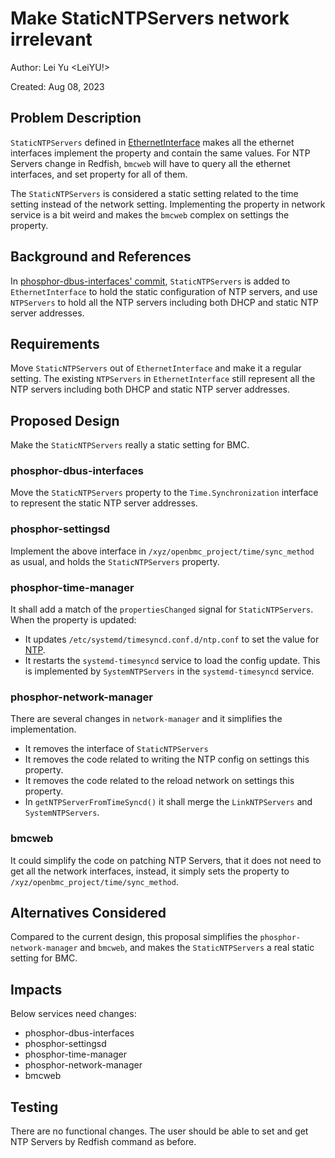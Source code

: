 # Make StaticNTPServers network irrelevant

Author: Lei Yu <LeiYU!>

Created: Aug 08, 2023

## Problem Description

`StaticNTPServers` defined in [EthernetInterface][1] makes all the ethernet
interfaces implement the property and contain the same values. For NTP Servers
change in Redfish, `bmcweb` will have to query all the ethernet interfaces, and
set property for all of them.

The `StaticNTPServers` is considered a static setting related to the time
setting instead of the network setting. Implementing the property in network
service is a bit weird and makes the `bmcweb` complex on settings the property.

## Background and References

In [phosphor-dbus-interfaces' commit][2], `StaticNTPServers` is added to
`EthernetInterface` to hold the static configuration of NTP servers, and use
`NTPServers` to hold all the NTP servers including both DHCP and static NTP
server addresses.

## Requirements

Move `StaticNTPServers` out of `EthernetInterface` and make it a regular
setting. The existing `NTPServers` in `EthernetInterface` still represent all
the NTP servers including both DHCP and static NTP server addresses.

## Proposed Design

Make the `StaticNTPServers` really a static setting for BMC.

### phosphor-dbus-interfaces

Move the `StaticNTPServers` property to the `Time.Synchronization` interface to
represent the static NTP server addresses.

### phosphor-settingsd

Implement the above interface in `/xyz/openbmc_project/time/sync_method` as
usual, and holds the `StaticNTPServers` property.

### phosphor-time-manager

It shall add a match of the `propertiesChanged` signal for `StaticNTPServers`.
When the property is updated:

- It updates `/etc/systemd/timesyncd.conf.d/ntp.conf` to set the value for
  [NTP][3].
- It restarts the `systemd-timesyncd` service to load the config update. This is
  implemented by `SystemNTPServers` in the `systemd-timesyncd` service.

### phosphor-network-manager

There are several changes in `network-manager` and it simplifies the
implementation.

- It removes the interface of `StaticNTPServers`
- It removes the code related to writing the NTP config on settings this
  property.
- It removes the code related to the reload network on settings this property.
- In `getNTPServerFromTimeSyncd()` it shall merge the `LinkNTPServers` and
  `SystemNTPServers`.

### bmcweb

It could simplify the code on patching NTP Servers, that it does not need to get
all the network interfaces, instead, it simply sets the property to
`/xyz/openbmc_project/time/sync_method`.

## Alternatives Considered

Compared to the current design, this proposal simplifies the
`phosphor-network-manager` and `bmcweb`, and makes the `StaticNTPServers` a real
static setting for BMC.

## Impacts

Below services need changes:

- phosphor-dbus-interfaces
- phosphor-settingsd
- phosphor-time-manager
- phosphor-network-manager
- bmcweb

## Testing

There are no functional changes. The user should be able to set and get NTP
Servers by Redfish command as before.

[1]:
  https://github.com/openbmc/phosphor-dbus-interfaces/blob/master/yaml/xyz/openbmc_project/Network/EthernetInterface.interface.yaml#L69
[2]:
  https://github.com/openbmc/phosphor-dbus-interfaces/commit/e11e2faa924243c298ade492a770a01c6179d6d0
[3]: https://www.freedesktop.org/software/systemd/man/timesyncd.conf.html
